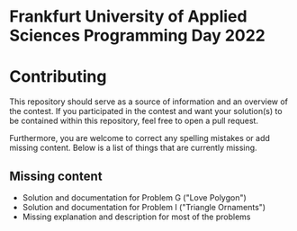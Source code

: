 # Frankfurt University of Applied Sciences Programming Day 2022

# Contributing

This repository should serve as a source of information and an overview of the contest. If you participated in the contest and want your solution(s) to be contained within this repository, feel free to open a pull request.

Furthermore, you are welcome to correct any spelling mistakes or add missing content. Below is a list of things that are currently missing.

## Missing content

- Solution and documentation for Problem G ("Love Polygon")
- Solution and documentation for Problem I ("Triangle Ornaments")
- Missing explanation and description for most of the problems